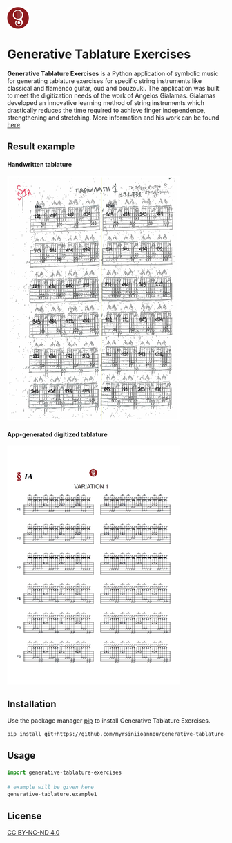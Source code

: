 <img src="/img/guitartecnicalogo.png" alt="Guitar Tecnica Logo" title="Guitar Tecnica Logo" width="50px">

# Generative Tablature Exercises

<b>Generative Tablature Exercises</b> is a Python application of symbolic music for generating tablature exercises for specific string instruments like classical and flamenco guitar, oud and bouzouki. The application was built to meet the digitization needs of the work of Angelos Gialamas. Gialamas developed an innovative learning method of string instruments which drastically reduces the time required to achieve finger independence, strengthening and stretching. More information and his work can be found [here](https://guitartecnica.com/). 


## Result example
#### Handwritten tablature
<img src="/img/handwrittenExampleTablature.jpg" alt="Handwritten Example" title="Handwritten Example" width="400px">


#### App-generated digitized tablature
<img src="/img/digitizedTablature.jpg" alt="Digitized Tablature" title="Digitized Tablature"  width="400px">


## Installation

Use the package manager [pip](https://pip.pypa.io/en/stable/) to install Generative Tablature Exercises.

```bash
pip install git+https://github.com/myrsiniioannou/generative-tablature-exercises
```

## Usage

```python
import generative-tablature-exercises

# example will be given here
generative-tablature.example1

```


## License

[CC BY-NC-ND 4.0](https://creativecommons.org/licenses/by-nc-nd/4.0/)